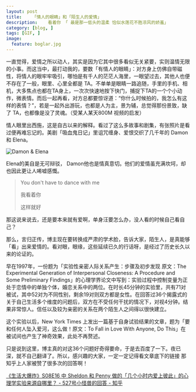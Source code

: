 ```yaml
---
layout: post  
title:    「情人的眼睛」和「陌生人的爱情」
description:    看着你 「 最是那一低头的温柔 恰似水莲花不胜凉风的娇羞」 
category: [blog, ]  
tags: [GIF, ]  
image:
  feature: boglar.jpg
---
```


一直觉得，爱情之所以动人，其实是因为它其中很多看似无关紧要，实则温情无限的小事。而这当中，最打动我的，要数「有情人的眼睛」：对方身上仿佛自带磁性，将情人的眼牢牢吸引，哪怕是有千人的茫茫人海里，一眼望过去，其他人也便不存在了一般，眼里、心里全都是 TA。不单单是眼睛一路追随，手里的手机、相机，大多焦点也都在TA身上，一次次快速地按下快门，捕捉下TA的一个个小动作，微表情。而后一起再看，对方总都要惊讶道：“你什么时候拍的，我怎么有这样的表情？”，若是一起外出游玩，也都是人为主，景为辅，总觉得那份景致，缺了 TA，也都像是没了灵魂。（受某人某天800M 视频的启发）

情人眼里出西施，这是自古以来的解释。看过了这么多故事和剧集，有张照片是看过便再难忘记的。美剧「吸血鬼日记」里诅咒缠身、爱恨交织了几千年的 Damon和 Elena。

![Damon & Elena](http://7xp8y1.com1.z0.glb.clouddn.com/0.gif)

Elena的美自是无可辩驳， Damon他也是情真意切。他们的爱情虽充满坎坷，却也因此更让人唏嘘感慨。

> You don't have to dance with me    
> 
> 我看着你 
> 
> 这样就好

那这说来说去，还是要本来就有爱啊，单身汪要怎么办，没人看的时候自己看自己？

那么，言归正传，博主现在要转换成严肃的学术脸，告诉大家，陌生人，是真能够「看」出来爱情的。看对眼，眼缘，这些延续已久的行话呀，是经过了历史长久以来的论证的。

早在1997年，一份题为「实验性亲密人际关系产生：步骤及初步发现 原文：The Experimental Generation of Interpersonal Closeness: A Procedure and Some Preliminary Findings」的心理学界论文中写到：实验过程中控制变量为正处于恋情中的单独个体，婚恋关系中的两位。在时长45分钟的实验里，共有71对被试，其中52对为不同性别，剩余19对则双方都是女性。在回答过36个揭露式的关于自己生活多个维度的问题后，双方在不受任何干扰的情况下，对视4分钟。结果非常惊人。信任以及较为亲密的关系在两个陌生人之间得以很快建立。

这个实验以后，New York Times 上发出一篇基于自身试验结果的文章，题为「要和任何人坠入爱河，这么做！原文：To Fall in Love With Anyone, Do This」在被试间也产生了神奇效果，此处不再赘述。

只是说到这里，博主真的对这36个问题好奇得要命，于是去百度了一下。夜已深，就不自己翻译了。所以，感兴趣的大家，一定一定记得看文章底下的链接 那知乎上人家被赞了很多次的回答啊！

[《生活大爆炸》S08E16 中 Sheldon 和 Penny 做的「几个小时内爱上彼此」的心理学实验来源自哪里？ - 527号小怪兽的回答 - 知乎](http://www.zhihu.com/question/28417861/answer/41786181#rd)